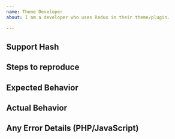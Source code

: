 ```yaml
---
name: Theme Developer
about: I am a developer who uses Redux in their theme/plugin.

---
```


<!--

Hello, and welcome to Redux Framework!  We offer free bug reporting for our software.  Since this service is free, we prefer to do support our way.  This means we are asking you read the entire block of text below first.  Please do not post a few lines of what you think it wrong.  Doing so without the required information below will get your ticket closed without reply.  We're sorry we have to enforce this policy now

PLEASE, BEFORE YOU POST, READ THIS ENTIRE BLOCK OF TEXT!!!  

We require all of the information specified below for support.  If this block of text is ignored or the required information not provided, your ticket with be automatically closed.  NO exceptions.  Thank you.

Are you a user reporting a bug with a theme or plugin?
======================================================
Redux is a tool for developers to include an options panel in their project. Consequently, we do not offer support for folks who have purchased a theme or plugin that uses Redux. The responsibility of support for themes and plugins falls upon it's author. We realize that some authors have included support links for Redux in their projects when they should not have. We do apologize for that confusion and are taking steps to remedy that situtation. 

If you have purchased a theme or plugin that utilizes Redux, please contact the author for support. If the author is unavailable for support or has discontinued support, please refer to this before posting to our issue tracker: https://devs.redux.io/core/support-defined/  If you are unable to get support for the author, we might be able to help you with a premium support purchase (https://redux.io/extension/premium-support).
	
Have a development usage question?
==================================
The issue tracker isn't the best place for usage questions. This format is not well-suited for questions & answers and questions here don't have as much visibility as they do elsewhere. Before you ask a question, here are some resources to get help first:

- Try Redux: https://demo.redux.io/
- Read the docs: https://devs.redux.io/
- Look for/ask questions on StackOverflow: https://stackoverflow.com/questions/tagged/redux-framework
- Ask in our community Slack channel: http://slack.redux.io/
- For Premium support or advanced customizations we offer premium support. See https://redux.io/extension/premium-support/ for more information.

Questions about a Redux extension?
==================================
All pre-sale and support for premium extensions need to be posted to the Redux Extensions Issue Tracker. Please do not post them to this issue tracker. https://github.com/reduxframework/redux-extensions/

Think you found a bug?
======================
Please use the "BUG REPORT" template below. Remember, we are rabid about backwards compatability. Do not submit fixes that break previous ways of doing so or they will be rejected.

Also, unless you provide a Support Hash, your request will also be rejected.  NO exceptions.  If you do not including this information and we close your ticket, please do not ask why. See See https://devs.redux.io/core/generating-a-support-hash/ for more details.

You MUST be using Redux in dev mode when submitting an issue to us. If you are not, or have circumvented our dev mode protocol, you are on your own. There could be information in your issue that requires dev move active (Compressed Javascript, for example. We are unable to diagnose issues with compressed Javascript and why dev mode needs to be enabled).

If an error or notice appears on your screen, please cut and paste it into your issue. PLEASE, do not say you 'got an error' without telling us what the error or notice is.  If you do so, the ticket will be closer without reply.

Before you post, check the JavaScript!
======================================
Sometimes, an issue may be tied to JavaScript. To make this determination, you will need to check the JavaScript console. To do this, ensure your web browser is the topmost window. On your keyboard, press CTRL+SHIFT+I. The JavaScript console will open. If there are notices or errors there, please cut and paste them into your issue. We would prefer a cut and paste, since it will include all pertinent information. Also, Redux dev mode must be enabled so an accurate line number may be reported.

-->

<!-- BUG TEMPLATE -->
## Support Hash
<!-- Instructions:  https://devs.redux.io/core/generating-a-support-hash -->

## Steps to reproduce
<!-- Please list your steps clearly so that we are able to do the same things you do to reproduce the issue.  -->

## Expected Behavior
<!-- What did you expect to happen? -->

## Actual Behavior
<!-- WHat actually happened? -->

## Any Error Details (PHP/JavaScript)
<!-- Please post any PHP error messages, trace logs or JavaScript console error messages here -->
